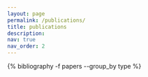 ```yaml
---
layout: page
permalink: /publications/
title: publications
description: 
nav: true
nav_order: 2
---
```


<!-- _pages/publications.md -->
<div class="publications">
 {% bibliography -f papers --group_by type %}
</div>
